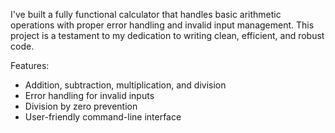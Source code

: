 I've built a fully functional calculator that handles basic arithmetic operations with proper error handling and invalid input management. This project is a testament to my dedication to writing clean, efficient, and robust code.

Features:
- Addition, subtraction, multiplication, and division
- Error handling for invalid inputs
- Division by zero prevention
- User-friendly command-line interface

